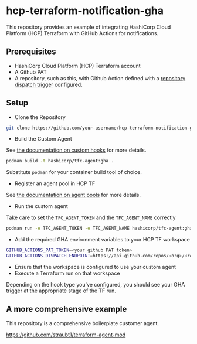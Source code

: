 # hcp-terraform-notification-gha

This repository provides an example of integrating HashiCorp Cloud Platform (HCP) Terraform with GitHub Actions for notifications.

## Prerequisites

- HashiCorp Cloud Platform (HCP) Terraform account
- A Github PAT
- A repository, such as this, with  Github Action defined with a [repository dispatch trigger](https://docs.github.com/en/rest/repos/repos?apiVersion=2022-11-28#create-a-repository-dispatch-event) configured.

## Setup

* Clone the Repository

```sh
git clone https://github.com/your-username/hcp-terraform-notification-gha.git
```

* Build the Custom Agent

See [the documentation on custom hooks](https://developer.hashicorp.com/terraform/cloud-docs/agents/hooks) for more details.

```sh
podman build -t hashicorp/tfc-agent:gha .
```

Substitute `podman` for your container build tool of choice.

* Register an agent pool in HCP TF

See [the documentation on agent pools](https://developer.hashicorp.com/terraform/cloud-docs/agents/agent-pools#manage-agent-pools) for more details.

* Run the custom agent

Take care to set the `TFC_AGENT_TOKEN` and the `TFC_AGENT_NAME` correctly

```sh
podman run -e TFC_AGENT_TOKEN -e TFC_AGENT_NAME hashicorp/tfc-agent:gha
```

* Add the required GHA environment variables to your HCP TF workspace

```sh
GITHUB_ACTIONS_PAT_TOKEN=<your github PAT token>
GITHUB_ACTIONS_DISPATCH_ENDPOINT=https://api.github.com/repos/<org>/<repository>/dispatches
```

* Ensure that the workspace is configured to use your custom agent
* Execute a Terraform run on that workspace

Depending on the hook type you've configured, you should see your GHA trigger at the appropriate stage of the TF run.

## A more comprehensive example

This repository is a comprehensive boilerplate customer agent.

https://github.com/straubt1/terraform-agent-mod